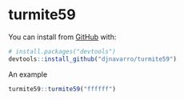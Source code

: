 
<!-- README.md is generated from README.Rmd. Please edit that file -->

# turmite59

<!-- badges: start -->

<!-- badges: end -->

You can install from [GitHub](https://github.com/) with:

``` r
# install.packages("devtools")
devtools::install_github("djnavarro/turmite59")
```

An example

``` r
turmite59::turmite59("ffffff")
```
